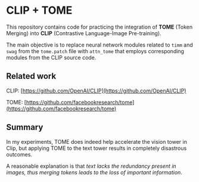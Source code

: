 # CLIP + TOME
This repository contains code for practicing the integration of **TOME** (Token Merging) into **CLIP** (Contrastive Language-Image Pre-training). 

The main objective is to replace neural network modules related to `timm` and `swag` from the `tome.patch` file with `attn_tome` that employs corresponding modules from the CLIP source code.

## Related work
CLIP: [https://github.com/OpenAI/CLIP](https://github.com/OpenAI/CLIP)

TOME: [https://github.com/facebookresearch/tome](https://github.com/facebookresearch/tome)

## Summary
In my experiments, TOME does indeed help accelerate the vision tower in Clip, but applying TOME to the text tower results in completely disastrous outcomes.

 A reasonable explanation is that *text lacks the redundancy present in images, thus merging tokens leads to the loss of important information*.